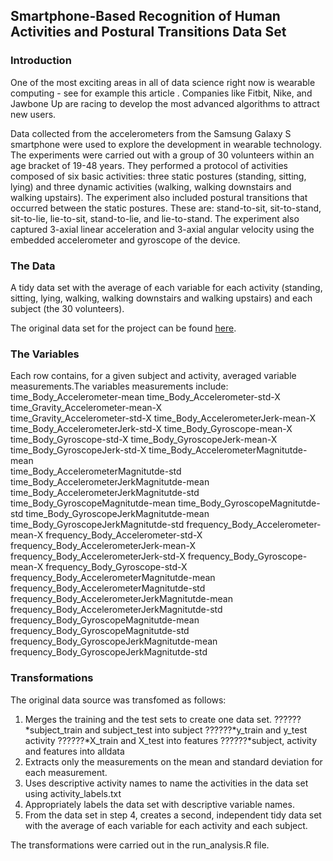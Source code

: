 ## Smartphone-Based Recognition of Human Activities and Postural Transitions Data Set

### Introduction
One of the most exciting areas in all of data science right now is wearable computing - see for example this article . Companies like Fitbit, Nike, and Jawbone Up are racing to develop the most advanced algorithms to attract new users. 

Data collected from the accelerometers from the Samsung Galaxy S smartphone were used to explore the development in wearable technology. The experiments were carried out with a group of 30 volunteers within an age bracket of 19-48 years. They performed a protocol of activities composed of six basic activities: three static postures (standing, sitting, lying) and three dynamic activities (walking, walking downstairs and walking upstairs). The experiment also included postural transitions that occurred between the static postures. These are: stand-to-sit, sit-to-stand, sit-to-lie, lie-to-sit, stand-to-lie, and lie-to-stand. The experiment also captured 3-axial linear acceleration and 3-axial angular velocity using the embedded accelerometer and gyroscope of the device.

### The Data
A tidy data set with the average of each variable for each activity (standing, sitting, lying, walking, walking downstairs and walking upstairs) and each subject (the 30 volunteers).

The original data set for the project can be found [here](https://d396qusza40orc.cloudfront.net/getdata%2Fprojectfiles%2FUCI%20HAR%20Dataset.zip).


### The Variables
Each row contains, for a given subject and activity, averaged variable measurements.The variables measurements include:
time_Body_Accelerometer-mean
time_Body_Accelerometer-std-X  
time_Gravity_Accelerometer-mean-X  
time_Gravity_Accelerometer-std-X
time_Body_AccelerometerJerk-mean-X
time_Body_AccelerometerJerk-std-X
time_Body_Gyroscope-mean-X
time_Body_Gyroscope-std-X
time_Body_GyroscopeJerk-mean-X
time_Body_GyroscopeJerk-std-X
time_Body_AccelerometerMagnitutde-mean        
time_Body_AccelerometerMagnitutde-std   
time_Body_AccelerometerJerkMagnitutde-mean
time_Body_AccelerometerJerkMagnitutde-std
time_Body_GyroscopeMagnitutde-mean
time_Body_GyroscopeMagnitutde-std
time_Body_GyroscopeJerkMagnitutde-mean
time_Body_GyroscopeJerkMagnitutde-std
frequency_Body_Accelerometer-mean-X
frequency_Body_Accelerometer-std-X
frequency_Body_AccelerometerJerk-mean-X
frequency_Body_AccelerometerJerk-std-X
frequency_Body_Gyroscope-mean-X
frequency_Body_Gyroscope-std-X
frequency_Body_AccelerometerMagnitutde-mean
frequency_Body_AccelerometerMagnitutde-std
frequency_Body_AccelerometerJerkMagnitutde-mean
frequency_Body_AccelerometerJerkMagnitutde-std
frequency_Body_GyroscopeMagnitutde-mean
frequency_Body_GyroscopeMagnitutde-std
frequency_Body_GyroscopeJerkMagnitutde-mean
frequency_Body_GyroscopeJerkMagnitutde-std

### Transformations
The original data source was transfomed as follows:
1. Merges the training and the test sets to create one data set.
??????*subject_train and subject_test into subject
??????*y_train and y_test activity
??????*X_train and X_test into features
??????*subject, activity and features into alldata
2. Extracts only the measurements on the mean and standard deviation for each measurement.
3. Uses descriptive activity names to name the activities in the data set using activity_labels.txt
4. Appropriately labels the data set with descriptive variable names.
5. From the data set in step 4, creates a second, independent tidy data set with the average of each variable for each activity and each subject.

The transformations were carried out in the run_analysis.R file. 